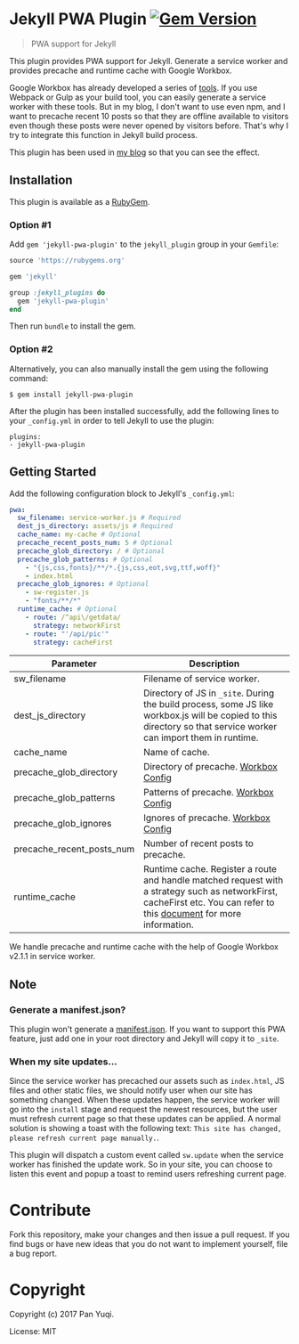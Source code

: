 # Jekyll PWA Plugin [![Gem Version](https://badge.fury.io/rb/jekyll-pwa-plugin.png)](http://badge.fury.io/rb/jekyll-pwa-plugin)

> PWA support for Jekyll

This plugin provides PWA support for Jekyll. Generate a service worker and provides precache and runtime cache with Google Workbox.

Google Workbox has already developed a series of [tools](https://developers.google.com/web/tools/workbox/). If you use Webpack or Gulp as your build tool, you can easily generate a service worker with these tools. But in my blog, I don't want to use even npm, and I want to precache recent 10 posts so that they are offline available to visitors even though these posts were never opened by visitors before. That's why I try to integrate this function in Jekyll build process.

This plugin has been used in [my blog](https://xiaoiver.github.io) so that you can see the effect.

## Installation

This plugin is available as a [RubyGem][ruby-gem].

### Option #1

Add `gem 'jekyll-pwa-plugin'` to the `jekyll_plugin` group in your `Gemfile`:

```ruby
source 'https://rubygems.org'

gem 'jekyll'

group :jekyll_plugins do
  gem 'jekyll-pwa-plugin'
end
```

Then run `bundle` to install the gem.

### Option #2

Alternatively, you can also manually install the gem using the following command:

```
$ gem install jekyll-pwa-plugin
```

After the plugin has been installed successfully, add the following lines to your `_config.yml` in order to tell Jekyll to use the plugin:

```
plugins:
- jekyll-pwa-plugin
```

## Getting Started

Add the following configuration block to Jekyll's `_config.yml`:
```yaml
pwa:
  sw_filename: service-worker.js # Required
  dest_js_directory: assets/js # Required
  cache_name: my-cache # Optional
  precache_recent_posts_num: 5 # Optional
  precache_glob_directory: / # Optional
  precache_glob_patterns: # Optional
    - "{js,css,fonts}/**/*.{js,css,eot,svg,ttf,woff}"
    - index.html
  precache_glob_ignores: # Optional
    - sw-register.js
    - "fonts/**/*"
  runtime_cache: # Optional
    - route: /^api\/getdata/
      strategy: networkFirst
    - route: "'/api/pic'"
      strategy: cacheFirst
```

Parameter                 | Description
----------                | ------------
sw_filename               | Filename of service worker.
dest_js_directory         | Directory of JS in `_site`. During the build process, some JS like workbox.js will be copied to this directory so that service worker can import them in runtime.
cache_name                | Name of cache.
precache_glob_directory   | Directory of precache. [Workbox Config](https://developers.google.com/web/tools/workbox/get-started/webpack#optional-config)
precache_glob_patterns    | Patterns of precache. [Workbox Config](https://developers.google.com/web/tools/workbox/get-started/webpack#optional-config)
precache_glob_ignores     | Ignores of precache. [Workbox Config](https://developers.google.com/web/tools/workbox/get-started/webpack#optional-config)
precache_recent_posts_num | Number of recent posts to precache.
runtime_cache             | Runtime cache. Register a route and handle matched request with a strategy such as networkFirst, cacheFirst etc. You can refer to this [document](https://developers.google.com/web/tools/workbox/reference-docs/latest/module-workbox-sw.Router) for more information.

We handle precache and runtime cache with the help of Google Workbox v2.1.1 in service worker.

## Note

### Generate a manifest.json?

This plugin won't generate a [manifest.json](https://developer.mozilla.org/en-US/docs/Web/Manifest). If you want to support this PWA feature, just add one in your root directory and Jekyll will copy it to `_site`.

### When my site updates...

Since the service worker has precached our assets such as `index.html`, JS files and other static files, we should notify user when our site has something changed. When these updates happen, the service worker will go into the `install` stage and request the newest resources, but the user must refresh current page so that these updates can be applied. A normal solution is showing a toast with the following text: `This site has changed, please refresh current page manually.`.

This plugin will dispatch a custom event called `sw.update` when the service worker has finished the update work. So in your site, you can choose to listen this event and popup a toast to remind users refreshing current page.

# Contribute

Fork this repository, make your changes and then issue a pull request. If you find bugs or have new ideas that you do not want to implement yourself, file a bug report.

# Copyright

Copyright (c) 2017 Pan Yuqi.

License: MIT

[ruby-gem]: https://rubygems.org/gems/jekyll-pwa-plugin
